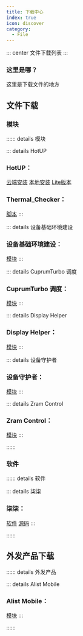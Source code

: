 ```yaml
---
title: 下载中心
index: true
icon: discover
category:
  - File
---
```


::: center
文件下载列表
:::

### 这里是哪？

这里是下载文件的地方

## 文件下载

### 模块

:::::: details 模块

::: details HotUP
### HotUP：
[云端安装](https://ftp.womi.ltd/skyx/mod/hotup/setup.zip)
[本地安装](https://ftp.womi.ltd/skyx/mod/hotup/hotup.zip)
[Lite版本](https://ftp.womi.ltd/skyx/mod/hotup/lite.zip)
### Thermal_Checker：
[脚本](https://ftp.womi.ltd/skyx/mod/hotup/Thermal_Checker/Thermal_Checker.SH)
:::

::: details 设备基础环境建设
### 设备基础环境建设：
[模块](https://ftp.womi.ltd/mod/env/env.zip)
:::

::: details CuprumTurbo 调度
### CuprumTurbo 调度：
[模块](https://ftp.womi.ltd/mod/cu/cu.zip)
:::

::: details Display Helper
### Display Helper：
[模块](https://ftp.womi.ltd/sakurax/mod/display/display.zip)
:::

::: details 设备守护者
### 设备守护者：
[模块](https://ftp.womi.ltd/sakurax/mod/bootguard/bootguard.zip)
:::

::: details Zram Control
### Zram Control：
[模块](https://ftp.womi.ltd/sakurax/mod/zram/zram.zip)
:::

::::::

### 软件

:::::: details 软件

::: details 柒柒
### 柒柒：
[软件](https://ftp.womi.ltd/skyx/app/qiqi/qiqi.apk)
[源码](https://github.com/Yosunair/Qiqi/archive/refs/heads/Yosunair.zip)
:::

::::::


## 外发产品下载

:::::: details 外发产品

::: details Alist Mobile
### Alist Mobile：
[模块](https://ftp.womi.ltd/outgoing/alist/alist.zip)
:::

::::::